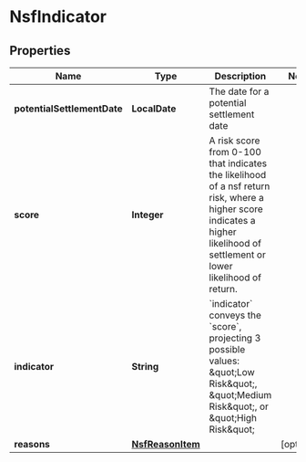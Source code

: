

# NsfIndicator


## Properties

| Name | Type | Description | Notes |
|------------ | ------------- | ------------- | -------------|
|**potentialSettlementDate** | **LocalDate** | The date for a potential settlement date |  |
|**score** | **Integer** | A risk score from 0-100 that indicates the likelihood of a nsf return risk, where a higher score indicates a higher likelihood of settlement or lower likelihood of return. |  |
|**indicator** | **String** | &#x60;indicator&#x60; conveys the &#x60;score&#x60;, projecting 3 possible values: \&quot;Low Risk\&quot;, \&quot;Medium Risk\&quot;, or \&quot;High Risk\&quot; |  |
|**reasons** | [**NsfReasonItem**](NsfReasonItem.md) |  |  [optional] |



